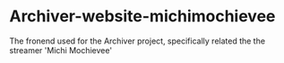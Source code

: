 # Archiver-website-michimochievee
The fronend used for the Archiver project, specifically related the the streamer 'Michi Mochievee'
